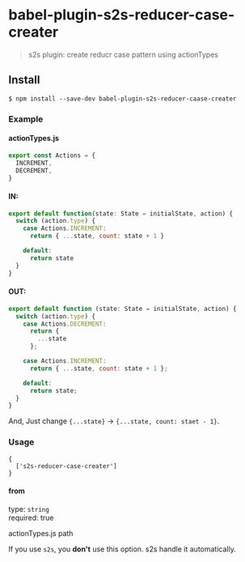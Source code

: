 # babel-plugin-s2s-reducer-case-creater

> s2s plugin: create reducr case pattern using actionTypes


## Install

```
$ npm install --save-dev babel-plugin-s2s-reducer-caase-creater
```

### Example

#### actionTypes.js

```js
export const Actions = {
  INCREMENT,
  DECREMENT,
}
```

#### IN:

```js
export default function(state: State = initialState, action) {
  switch (action.type) {
    case Actions.INCREMENT:
      return { ...state, count: state + 1 }

    default:
      return state
  }
}
```

#### OUT:

```js
export default function (state: State = initialState, action) {
  switch (action.type) {
    case Actions.DECREMENT:
      return {
        ...state
      };

    case Actions.INCREMENT:
      return { ...state, count: state + 1 };

    default:
      return state;
  }
}
```

And, Just change `{...state}` → `{...state, count: staet - 1}`.

### Usage

```
{
  ['s2s-reducer-case-creater']
}
```

#### from

type: `string` <br>
required: true

actionTypes.js path

If you use `s2s`, you **don't** use this option. s2s handle it automatically.
